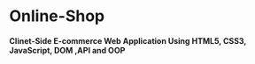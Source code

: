 # Online-Shop
<h4>Clinet-Side E-commerce Web Application Using
 HTML5, CSS3, JavaScript, DOM ,API and OOP</h4>
